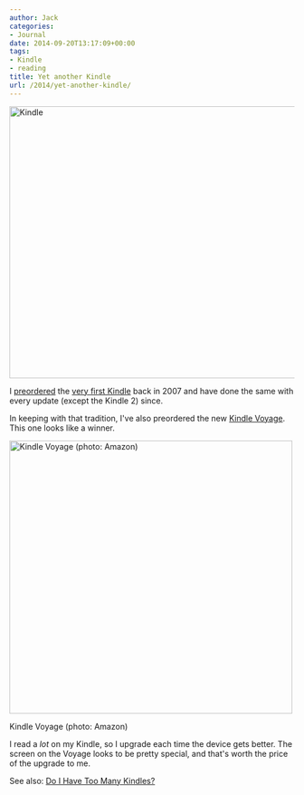 ```yaml
---
author: Jack
categories:
- Journal
date: 2014-09-20T13:17:09+00:00
tags:
- Kindle
- reading
title: Yet another Kindle
url: /2014/yet-another-kindle/
---
```


[<img src="https://farm3.staticflickr.com/2111/2130291410_3f2da4a0fe_z.jpg?zz=1" alt="Kindle" width="640" height="480" />][1]

I [preordered][2] the [very first Kindle][3] back in 2007 and have done the same with every update (except the Kindle 2) since.

In keeping with that tradition, I've also preordered the new [Kindle Voyage][4]. This one looks like a winner.

<div id="attachment_3747" style="width: 510px" class="wp-caption alignnone">
  <a href="/wp-content/uploads/2014/09/ki-slate-04-lg._V325437393_.jpg"><img class="size-full wp-image-3747" src="/wp-content/uploads/2014/09/ki-slate-04-lg._V325437393_.jpg" alt="Kindle Voyage (photo: Amazon)" width="500" height="482" srcset="/wp-content/uploads/2014/09/ki-slate-04-lg._V325437393_.jpg 500w, /wp-content/uploads/2014/09/ki-slate-04-lg._V325437393_-300x289.jpg 300w" sizes="(max-width: 500px) 100vw, 500px" /></a>
  
  <p class="wp-caption-text">
    Kindle Voyage (photo: Amazon)
  </p>
</div>

I read a _lot_ on my Kindle, so I upgrade each time the device gets better. The screen on the Voyage looks to be pretty special, and that's worth the price of the upgrade to me.

See also: [Do I Have Too Many Kindles?][5]

 [1]: https://flic.kr/p/4ffiqf
 [2]: http://baty.net/2007/11/kindle-me/ "Kindle me!"
 [3]: http://www.amazon.com/gp/product/B000FI73MA?ie=UTF8&tag=jacbatsay-20&linkCode=as2&camp=1789&creative=9325&creativeASIN=B000FI73MA
 [4]: http://www.amazon.com/dp/B00IOY8XWQ/
 [5]: http://baty.net/2012/03/do-i-have-too-many-kindles/ "Do I Have Too Many Kindles?"